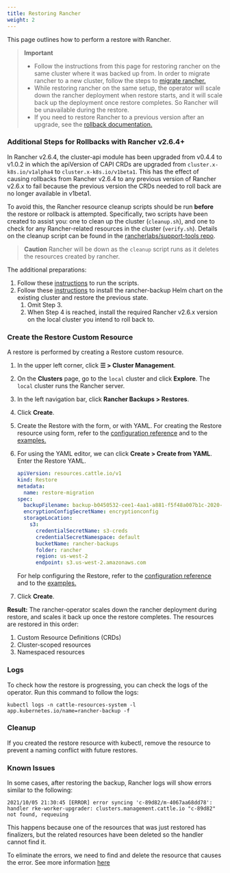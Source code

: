 ```yaml
---
title: Restoring Rancher
weight: 2
---
```


This page outlines how to perform a restore with Rancher.

> **Important**
>
> * Follow the instructions from this page for restoring rancher on the same cluster where it was backed up from. In order to migrate rancher to a new cluster, follow the steps to [migrate rancher.]({{<baseurl>}}/rancher/v2.6/en/backups/migrating-rancher)
> * While restoring rancher on the same setup, the operator will scale down the rancher deployment when restore starts, and it will scale back up the deployment once restore completes. So Rancher will be unavailable during the restore.
> * If you need to restore Rancher to a previous version after an upgrade, see the [rollback documentation.]({{<baseurl>}}/rancher/v2.6/en/installation/install-rancher-on-k8s/rollbacks/)

### Additional Steps for Rollbacks with Rancher v2.6.4+

In Rancher v2.6.4, the cluster-api module has been upgraded from v0.4.4 to v1.0.2 in which the apiVersion of CAPI CRDs are upgraded from `cluster.x-k8s.io/v1alpha4` to `cluster.x-k8s.io/v1beta1`. This has the effect of causing rollbacks from Rancher v2.6.4 to any previous version of Rancher v2.6.x to fail because the previous version the CRDs needed to roll back are no longer available in v1beta1.

To avoid this, the Rancher resource cleanup scripts should be run **before** the restore or rollback is attempted. Specifically, two scripts have been created to assist you: one to clean up the cluster (`cleanup.sh`), and one to check for any Rancher-related resources in the cluster (`verify.sh`). Details on the cleanup script can be found in the [rancherlabs/support-tools repo](https://github.com/rancherlabs/support-tools/tree/master/rancher-cleanup).

> **Caution** Rancher will be down as the `cleanup` script runs as it deletes the resources created by rancher.

The additional preparations:

1. Follow these [instructions](https://github.com/rancherlabs/support-tools/blob/master/rancher-cleanup/README.md) to run the scripts.
1. Follow these [instructions](https://rancher.com/docs/rancher/v2.6/en/backups/migrating-rancher/) to install the rancher-backup Helm chart on the existing cluster and restore the previous state.
    1. Omit Step 3.
	1. When Step 4 is reached, install the required Rancher v2.6.x version on the local cluster you intend to roll back to.

### Create the Restore Custom Resource

A restore is performed by creating a Restore custom resource.

1. In the upper left corner, click **☰ > Cluster Management**.
1. On the **Clusters** page, go to the `local` cluster and click **Explore**. The `local` cluster runs the Rancher server.
1. In the left navigation bar, click **Rancher Backups > Restores**.
1. Click **Create**.
1. Create the Restore with the form, or with YAML.  For creating the Restore resource using form, refer to the [configuration reference]({{<baseurl>}}/rancher/v2.6/en/backups/configuration/restore-config) and to the [examples.]({{<baseurl>}}/rancher/v2.6/en/backups/examples)
1. For using the YAML editor, we can click **Create > Create from YAML**. Enter the Restore YAML.

    ```yaml
    apiVersion: resources.cattle.io/v1
	kind: Restore
	metadata:
	  name: restore-migration
	spec:
	  backupFilename: backup-b0450532-cee1-4aa1-a881-f5f48a007b1c-2020-09-15T07-27-09Z.tar.gz
	  encryptionConfigSecretName: encryptionconfig
	  storageLocation:
	    s3:
	      credentialSecretName: s3-creds
	      credentialSecretNamespace: default
	      bucketName: rancher-backups
	      folder: rancher
	      region: us-west-2
	      endpoint: s3.us-west-2.amazonaws.com
      ```

      For help configuring the Restore, refer to the [configuration reference]({{<baseurl>}}/rancher/v2.6/en/backups/configuration/restore-config) and to the [examples.]({{<baseurl>}}/rancher/v2.6/en/backups/examples)

1. Click **Create**.

**Result:** The rancher-operator scales down the rancher deployment during restore, and scales it back up once the restore completes. The resources are restored in this order:

1. Custom Resource Definitions (CRDs)
2. Cluster-scoped resources
3. Namespaced resources

### Logs

To check how the restore is progressing, you can check the logs of the operator. Run this command to follow the logs:

```
kubectl logs -n cattle-resources-system -l app.kubernetes.io/name=rancher-backup -f
```

### Cleanup

If you created the restore resource with kubectl, remove the resource to prevent a naming conflict with future restores.

### Known Issues
In some cases, after restoring the backup, Rancher logs will show errors similar to the following:
```
2021/10/05 21:30:45 [ERROR] error syncing 'c-89d82/m-4067aa68dd78': handler rke-worker-upgrader: clusters.management.cattle.io "c-89d82" not found, requeuing
```
This happens because one of the resources that was just restored has finalizers, but the related resources have been deleted so the handler cannot find it.

To eliminate the errors, we need to find and delete the resource that causes the error. See more information [here](https://github.com/rancher/rancher/issues/35050#issuecomment-937968556)
